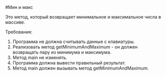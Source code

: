#Мин и макс

Это метод, который возвращает минимальное и максимальное числа в массиве.


Требования:
1.	Программа не должна считывать данные с клавиатуры.
2.	Реализовать метод getMinimumAndMaximum - он должен возвращать пару из минимума и максимума.
3.	Метод main не изменять.
4.	Программа должна вывести правильный результат.
5.	Метод main должен вызывать метод getMinimumAndMaximum.